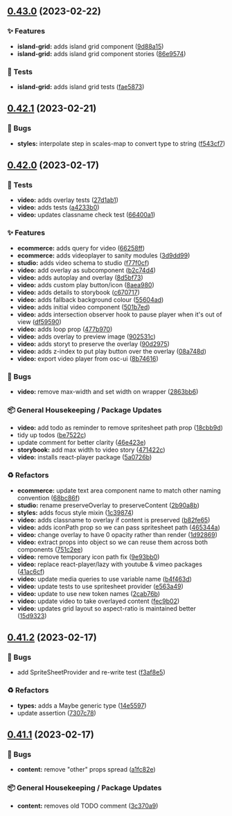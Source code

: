 ## [0.43.0](https://github.com/Open-Study-College/osc/compare/v0.42.1...v0.43.0) (2023-02-22)


### ✨ Features

* **island-grid:** adds island grid component ([9d88a15](https://github.com/Open-Study-College/osc/commit/9d88a15cbcc517a43e3eb45ec469efd3b462bce6))
* **island-grid:** adds island grid component stories ([86e9574](https://github.com/Open-Study-College/osc/commit/86e9574acd0653926acee8d3413598d1ad1e4998))


### 🧪 Tests

* **island-grid:** adds island grid tests ([fae5873](https://github.com/Open-Study-College/osc/commit/fae5873a0fcff5b0795ee113a9b3ca526bf70e4d))

## [0.42.1](https://github.com/Open-Study-College/osc/compare/v0.42.0...v0.42.1) (2023-02-21)


### 🐛 Bugs

* **styles:** interpolate step in scales-map to convert type to string ([f543cf7](https://github.com/Open-Study-College/osc/commit/f543cf7aad17546ae9df69976b72b746a45719cd))

## [0.42.0](https://github.com/Open-Study-College/osc/compare/v0.41.2...v0.42.0) (2023-02-17)


### 🧪 Tests

* **video:** adds overlay tests ([27d1ab1](https://github.com/Open-Study-College/osc/commit/27d1ab1a4eeb8a95a91b229273c9f50a48e439fb))
* **video:** adds tests ([a4233b0](https://github.com/Open-Study-College/osc/commit/a4233b03314ca3d5a374b4e8fe1da7f6671a4a81))
* **video:** updates classname check test ([66400a1](https://github.com/Open-Study-College/osc/commit/66400a10da83d3cdcd90b9c321912d048e0bc3fd))


### ✨ Features

* **ecommerce:** adds query for video ([66258ff](https://github.com/Open-Study-College/osc/commit/66258ffe20a16288a9e2c7eb82d487446eb891d8))
* **ecommerce:** adds videoplayer to sanity modules ([3d9dd99](https://github.com/Open-Study-College/osc/commit/3d9dd99fc994fb539fc9a808159abe8839877375))
* **studio:** adds video schema to studio ([f77f0cf](https://github.com/Open-Study-College/osc/commit/f77f0cf95de241232725e0d07e34edce5ff75894))
* **video:** add overlay as subcomponent ([b2c74d4](https://github.com/Open-Study-College/osc/commit/b2c74d41c9094a0aec8e54647db31e7811084bb8))
* **video:** adds autoplay and overlay ([8d5bf73](https://github.com/Open-Study-College/osc/commit/8d5bf73b272d096c0aa3b3b7d2426acd6a549aa0))
* **video:** adds custom play button/icon ([8aea980](https://github.com/Open-Study-College/osc/commit/8aea980774d577b44336b26ddbea411ec972e325))
* **video:** adds details to storybook ([c670717](https://github.com/Open-Study-College/osc/commit/c6707173c05b518fb038b033a220dc1cede8253a))
* **video:** adds fallback background colour ([55604ad](https://github.com/Open-Study-College/osc/commit/55604ad2780d4ea661e3ab2cd2009ef03605ff18))
* **video:** adds initial video component ([501b7ed](https://github.com/Open-Study-College/osc/commit/501b7ed49a83fbca9c841f00ef5c370dbca4b30b))
* **video:** adds intersection observer hook to pause player when it's out of view ([df59590](https://github.com/Open-Study-College/osc/commit/df59590697b3b99cbd5df7e51d69aa8eb0116a46))
* **video:** adds loop prop ([477b970](https://github.com/Open-Study-College/osc/commit/477b970dbbfcc8c221674d162bf7a0c84bc79359))
* **video:** adds overlay to preview image ([902531c](https://github.com/Open-Study-College/osc/commit/902531cbb21a28ef17c4c2bd57593ddafdfddd98))
* **video:** adds storyt to preserve the overlay ([90d2975](https://github.com/Open-Study-College/osc/commit/90d29750e990ffa7a45479a33c9c58a2c1152490))
* **video:** adds z-index to put play button over the overlay ([08a748d](https://github.com/Open-Study-College/osc/commit/08a748d4b539bcd5c414dfaa925e3c67a8649f20))
* **video:** export video player from osc-ui ([8b74616](https://github.com/Open-Study-College/osc/commit/8b74616df4c651bf33bf466039d52ce0e7adef79))


### 🐛 Bugs

* **video:** remove max-width and set width on wrapper ([2863bb6](https://github.com/Open-Study-College/osc/commit/2863bb674fb7711e8e3d300f10c4b78f8b0c72e7))


### 📦 General Housekeeping / Package Updates

* **video:** add todo as reminder to remove spritesheet path prop ([18cbb9d](https://github.com/Open-Study-College/osc/commit/18cbb9d20913794f624ab3cb6b7dcd5d3ccff5f9))
* tidy up todos ([be7522c](https://github.com/Open-Study-College/osc/commit/be7522c52dc70014142b64e925b4ffe76172dacc))
* update comment for better clarity ([46e423e](https://github.com/Open-Study-College/osc/commit/46e423e86737d95afd839ffde3b70fb9c2ba00de))
* **storybook:** add max width to video story ([471422c](https://github.com/Open-Study-College/osc/commit/471422c1a5f1a29fa5819a4c8ec665f314d3c824))
* **video:** installs react-player package ([5a0726b](https://github.com/Open-Study-College/osc/commit/5a0726b7378e8b9da48592f21d0765b4ee5dcb22))


### ♻️ Refactors

* **ecommerce:** update text area component name to match other naming convention ([68bc86f](https://github.com/Open-Study-College/osc/commit/68bc86fee42fdb3f1e0408dc6da2d84791733295))
* **studio:** rename preserveOverlay to preserveContent ([2b90a8b](https://github.com/Open-Study-College/osc/commit/2b90a8b7c5f20ec1057c9fbf8c9b4bca407c4c7f))
* **styles:** adds focus style mixin ([1c39874](https://github.com/Open-Study-College/osc/commit/1c3987456403ae67371ae168c3db006545331815))
* **video:** adds classname to overlay if content is preserved ([b82fe65](https://github.com/Open-Study-College/osc/commit/b82fe65ee1242d33880fef3adc9ade7538530c53))
* **video:** adds iconPath prop so we can pass spritesheet path ([465344a](https://github.com/Open-Study-College/osc/commit/465344aad7a3ccf28eff1fe181efb173ffb4d3bd))
* **video:** change overlay to have 0 opacity rather than render ([1d92869](https://github.com/Open-Study-College/osc/commit/1d92869fdb79c64ed28f2c5c5173f0e47414acca))
* **video:** extract props into object so we can reuse them across both components ([751c2ee](https://github.com/Open-Study-College/osc/commit/751c2ee547fcc1fe0792bd0b85ce2e62845c301d))
* **video:** remove temporary icon path fix ([9e93bb0](https://github.com/Open-Study-College/osc/commit/9e93bb04e9f4b559f9d49610ddc6a9dec5a582f7))
* **video:** replace react-player/lazy with youtube & vimeo packages ([41ac6cf](https://github.com/Open-Study-College/osc/commit/41ac6cfb96b0a96e1639e740ab25645e5081f881))
* **video:** update media queries to use variable name ([b4f463d](https://github.com/Open-Study-College/osc/commit/b4f463d2d772b79c5b01ef4f732fbdd12c637098))
* **video:** update tests to use spritesheet provider ([e563a49](https://github.com/Open-Study-College/osc/commit/e563a49a1c71b5d4d019e594fc0e1400fa46680e))
* **video:** update to use new token names ([2cab76b](https://github.com/Open-Study-College/osc/commit/2cab76bd2b9651c15f13968d2886fe2175dad8c8))
* **video:** update video to take overlayed content ([fec9b02](https://github.com/Open-Study-College/osc/commit/fec9b02820431d3dbea7d9663c31186a7161c4ae))
* **video:** updates grid layout so aspect-ratio is maintained better ([15d9323](https://github.com/Open-Study-College/osc/commit/15d9323084a98940fa7f864e1dad94f614b11dc1))

## [0.41.2](https://github.com/Open-Study-College/osc/compare/v0.41.1...v0.41.2) (2023-02-17)


### 🐛 Bugs

* add SpriteSheetProvider and re-write test ([f3af8e5](https://github.com/Open-Study-College/osc/commit/f3af8e5a1a6f5fd46243451a99f97d7677ced3fe))


### ♻️ Refactors

* **types:** adds a Maybe generic type ([14e5597](https://github.com/Open-Study-College/osc/commit/14e5597df222f37ee9851c820f4748e76276f114))
* update assertion ([7307c78](https://github.com/Open-Study-College/osc/commit/7307c78a066ce0a26639e15688b4bab44e551cf2))

## [0.41.1](https://github.com/Open-Study-College/osc/compare/v0.41.0...v0.41.1) (2023-02-17)


### 🐛 Bugs

* **content:** remove "other" props spread ([a1fc82e](https://github.com/Open-Study-College/osc/commit/a1fc82e81839b472b399fa47037ff79da480ecc9))


### 📦 General Housekeeping / Package Updates

* **content:** removes old TODO comment ([3c370a9](https://github.com/Open-Study-College/osc/commit/3c370a91a62977f38508d33b9bc91ede8a97cad4))


